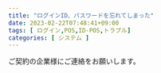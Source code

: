 ```yaml
---
title: "ログインID、パスワードを忘れてしまった"
date: 2023-02-22T07:48:41+09:00
tags: [ ログイン,POS,ID-POS,トラブル]
categories: [ システム ]
---
```


ご契約の企業様にご連絡をお願いします。
